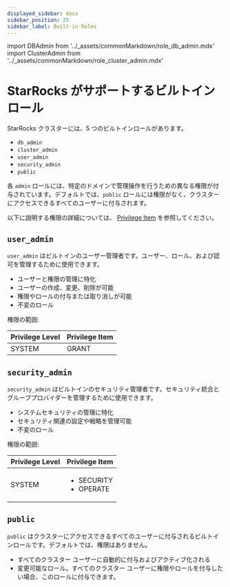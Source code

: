 ```yaml
---
displayed_sidebar: docs
sidebar_position: 25
sidebar_label: Built-in Roles
---
```


import DBAdmin from '../_assets/commonMarkdown/role_db_admin.mdx'
import ClusterAdmin from '../_assets/commonMarkdown/role_cluster_admin.mdx'

# StarRocks がサポートするビルトインロール

StarRocks クラスターには、5 つのビルトインロールがあります。

- `db_admin`
- `cluster_admin`
- `user_admin`
- `security_admin`
- `public`

各 `admin` ロールには、特定のドメインで管理操作を行うための異なる権限が付与されています。デフォルトでは、`public` ロールには権限がなく、クラスターにアクセスできるすべてのユーザーに付与されます。

以下に説明する権限の詳細については、 [Privilege Item](./privilege_item.md) を参照してください。

<DBAdmin />

<ClusterAdmin />

## `user_admin`

`user_admin` はビルトインのユーザー管理者です。ユーザー、ロール、および認可を管理するために使用できます。

- ユーザーと権限の管理に特化
- ユーザーの作成、変更、削除が可能
- 権限やロールの付与または取り消しが可能
- 不変のロール

権限の範囲:

| Privilege Level   | Privilege Item |
| ----------------- | -------------- |
| SYSTEM            | GRANT          |

## `security_admin`

`security_admin` はビルトインのセキュリティ管理者です。セキュリティ統合とグループプロバイダーを管理するために使用できます。

- システムセキュリティの管理に特化
- セキュリティ関連の設定や戦略を管理可能
- 不変のロール

権限の範囲:

| Privilege Level   | Privilege Item |
| ----------------- | -------------- |
| SYSTEM            | <ul><li>SECURITY</li><li>OPERATE</li></ul> |

## `public`

`public` はクラスターにアクセスできるすべてのユーザーに付与されるビルトインロールです。デフォルトでは、権限はありません。

- すべてのクラスター ユーザーに自動的に付与およびアクティブ化される
- 変更可能なロール。すべてのクラスター ユーザーに権限やロールを付与したい場合、このロールに付与できます。